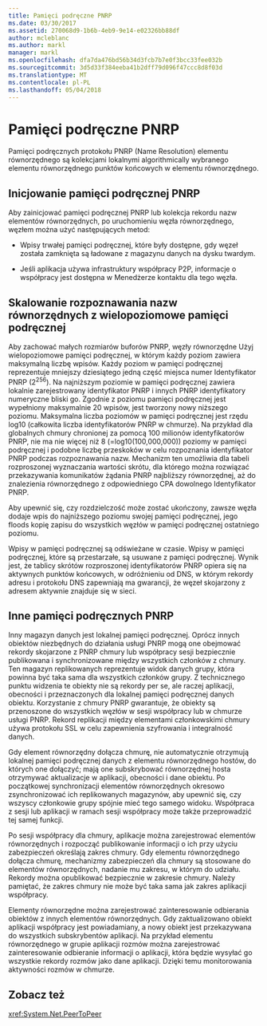 ```yaml
---
title: Pamięci podręczne PNRP
ms.date: 03/30/2017
ms.assetid: 270068d9-1b6b-4eb9-9e14-e02326bb88df
author: mcleblanc
ms.author: markl
manager: markl
ms.openlocfilehash: dfa7da476bd56b34d3fcb7b7e0f3bcc33fee032b
ms.sourcegitcommit: 3d5d33f384eeba41b2dff79d096f47ccc8d8f03d
ms.translationtype: MT
ms.contentlocale: pl-PL
ms.lasthandoff: 05/04/2018
---
```

# <a name="pnrp-caches"></a>Pamięci podręczne PNRP
Pamięci podręcznych protokołu PNRP (Name Resolution) elementu równorzędnego są kolekcjami lokalnymi algorithmically wybranego elementu równorzędnego punktów końcowych w elementu równorzędnego.  
  
## <a name="pnrp-cache-initialization"></a>Inicjowanie pamięci podręcznej PNRP  
 Aby zainicjować pamięci podręcznej PNRP lub kolekcja rekordu nazw elementów równorzędnych, po uruchomieniu węzła równorzędnego, węzłem można użyć następujących metod:  
  
-   Wpisy trwałej pamięci podręcznej, które były dostępne, gdy węzeł została zamknięta są ładowane z magazynu danych na dysku twardym.  
  
-   Jeśli aplikacja używa infrastruktury współpracy P2P, informacje o współpracy jest dostępna w Menedżerze kontaktu dla tego węzła.  
  
## <a name="scaling-peer-name-resolution-with-a-multi-level-cache"></a>Skalowanie rozpoznawania nazw równorzędnych z wielopoziomowe pamięci podręcznej  
 Aby zachować małych rozmiarów buforów PNRP, węzły równorzędne Użyj wielopoziomowe pamięci podręcznej, w którym każdy poziom zawiera maksymalną liczbę wpisów. Każdy poziom w pamięci podręcznej reprezentuje mniejszy dziesiątego jedną część miejsca numer Identyfikator PNRP (2<sup>256</sup>). Na najniższym poziomie w pamięci podręcznej zawiera lokalnie zarejestrowany identyfikator PNRP i innych PNRP identyfikatory numeryczne bliski go. Zgodnie z poziomu pamięci podręcznej jest wypełniony maksymalnie 20 wpisów, jest tworzony nowy niższego poziomu. Maksymalna liczba poziomów w pamięci podręcznej jest rzędu log10 (całkowita liczba identyfikatorów PNRP w chmurze). Na przykład dla globalnych chmury chronionej za pomocą 100 milionów identyfikatorów PNRP, nie ma nie więcej niż 8 (=log10(100,000,000)) poziomy w pamięci podręcznej i podobne liczbę przeskoków w celu rozpoznania identyfikator PNRP podczas rozpoznawania nazw. Mechanizm ten umożliwia dla tabeli rozproszonej wyznaczania wartości skrótu, dla którego można rozwiązać przekazywania komunikatów żądania PNRP najbliższy równorzędnej, aż do znalezienia równorzędnego z odpowiedniego CPA dowolnego Identyfikator PNRP.  
  
 Aby upewnić się, czy rozdzielczość może zostać ukończony, zawsze węzła dodaje wpis do najniższego poziomu swojej pamięci podręcznej, jego floods kopię zapisu do wszystkich węzłów w pamięci podręcznej ostatniego poziomu.  
  
 Wpisy w pamięci podręcznej są odświeżane w czasie. Wpisy w pamięci podręcznej, które są przestarzałe, są usuwane z pamięci podręcznej. Wynik jest, że tablicy skrótów rozproszonej identyfikatorów PNRP opiera się na aktywnych punktów końcowych, w odróżnieniu od DNS, w którym rekordy adresu i protokołu DNS zapewniają ma gwarancji, że węzeł skojarzony z adresem aktywnie znajduje się w sieci.  
  
## <a name="other-pnrp-caches"></a>Inne pamięci podręcznych PNRP  
 Inny magazyn danych jest lokalnej pamięci podręcznej.  Oprócz innych obiektów niezbędnych do działania usługi PNRP mogą one obejmować rekordy skojarzone z PNRP chmury lub współpracy sesji bezpiecznie publikowana i synchronizowane między wszystkich członków z chmury. Ten magazyn replikowanych reprezentuje widok danych grupy, która powinna być taka sama dla wszystkich członków grupy. Z technicznego punktu widzenia te obiekty nie są rekordy per se, ale raczej aplikacji, obecności i przeznaczonych dla lokalnej pamięci podręcznej danych obiektu. Korzystanie z chmury PNRP gwarantuje, że obiekty są przenoszone do wszystkich węzłów w sesji współpracy lub w chmurze usługi PNRP.  Rekord replikacji między elementami członkowskimi chmury używa protokołu SSL w celu zapewnienia szyfrowania i integralność danych.  
  
 Gdy element równorzędny dołącza chmurę, nie automatycznie otrzymują lokalnej pamięci podręcznej danych z elementu równorzędnego hostów, do których one dołączyć; mają one subskrybować równorzędnej hosta otrzymywać aktualizacje w aplikacji, obecności i dane obiektu. Po początkowej synchronizacji elementów równorzędnych okresowo zsynchronizować ich replikowanych magazynów, aby upewnić się, czy wszyscy członkowie grupy spójnie mieć tego samego widoku.  Współpraca z sesji lub aplikacji w ramach sesji współpracy może także przeprowadzić tej samej funkcji.  
  
 Po sesji współpracy dla chmury, aplikacje można zarejestrować elementów równorzędnych i rozpocząć publikowanie informacji o ich przy użyciu zabezpieczeń określają zakres chmury. Gdy elementu równorzędnego dołącza chmurę, mechanizmy zabezpieczeń dla chmury są stosowane do elementów równorzędnych, nadanie mu zakresu, w którym do udziału.  Rekordy można opublikować bezpiecznie w zakresie chmury. Należy pamiętać, że zakres chmury nie może być taka sama jak zakres aplikacji współpracy.  
  
 Elementy równorzędne można zarejestrować zainteresowanie odbierania obiektów z innych elementów równorzędnych. Gdy zaktualizowano obiekt aplikacji współpracy jest powiadamiany, a nowy obiekt jest przekazywana do wszystkich subskrybentów aplikacji. Na przykład elementu równorzędnego w grupie aplikacji rozmów można zarejestrować zainteresowanie odbieranie informacji o aplikacji, która będzie wysyłać go wszystkie rekordy rozmów jako dane aplikacji.  Dzięki temu monitorowania aktywności rozmów w chmurze.  
  
## <a name="see-also"></a>Zobacz też  
 <xref:System.Net.PeerToPeer>
